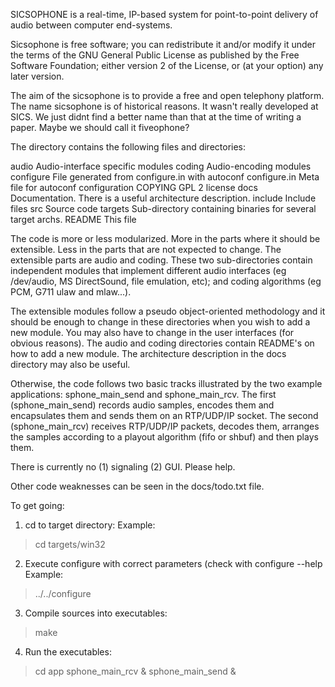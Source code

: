 SICSOPHONE is a real-time, IP-based
system for point-to-point delivery of audio between computer
end-systems.

Sicsophone is free software; you can redistribute it and/or modify
it under the terms of the GNU General Public License as published by
the Free Software Foundation; either version 2 of the License, or
(at your option) any later version.

The aim of the sicsophone is to provide a free and open telephony
platform.  The name sicsophone is of historical reasons. It wasn't
really developed at SICS. We just didnt find a better name than that
at the time of writing a paper. Maybe we should call it fiveophone?

The directory contains the following files and directories:

audio		Audio-interface specific modules
coding		Audio-encoding modules
configure	File generated from configure.in with autoconf
configure.in	Meta file for autoconf configuration
COPYING		GPL 2 license
docs		Documentation. There is a useful architecture description.
include		Include files
src		Source code
targets		Sub-directory containing binaries for several target archs.
README		This file

The code is more or less modularized. More in the parts where it
should be extensible. Less in the parts that are not expected to
change. The extensible parts are audio and coding. These two
sub-directories contain independent modules that implement different
audio interfaces (eg /dev/audio, MS DirectSound, file emulation, etc);
and coding algorithms (eg PCM, G711 ulaw and mlaw...).

The extensible modules follow a pseudo object-oriented methodology and
it should be enough to change in these directories when you wish to
add a new module.  You may also have to change in the user interfaces
(for obvious reasons).  The audio and coding directories contain
README's on how to add a new module. The architecture description in
the docs directory may also be useful.

Otherwise, the code follows two basic tracks illustrated by the two
example applications: sphone_main_send and sphone_main_rcv.  The first
(sphone_main_send) records audio samples, encodes them and
encapsulates them and sends them on an RTP/UDP/IP socket. The second
(sphone_main_rcv) receives RTP/UDP/IP packets, decodes them, arranges
the samples according to a playout algorithm (fifo or shbuf) and then
plays them.

There is currently no (1) signaling (2) GUI. Please help.

Other code weaknesses can be seen in the docs/todo.txt file.

To get going:
1. cd to target directory:
Example:
> cd targets/win32

2. Execute configure with correct parameters (check with configure --help
Example:
> ../../configure

3. Compile sources into executables:
> make

4. Run the executables:
> cd app
> sphone_main_rcv &
> sphone_main_send &

